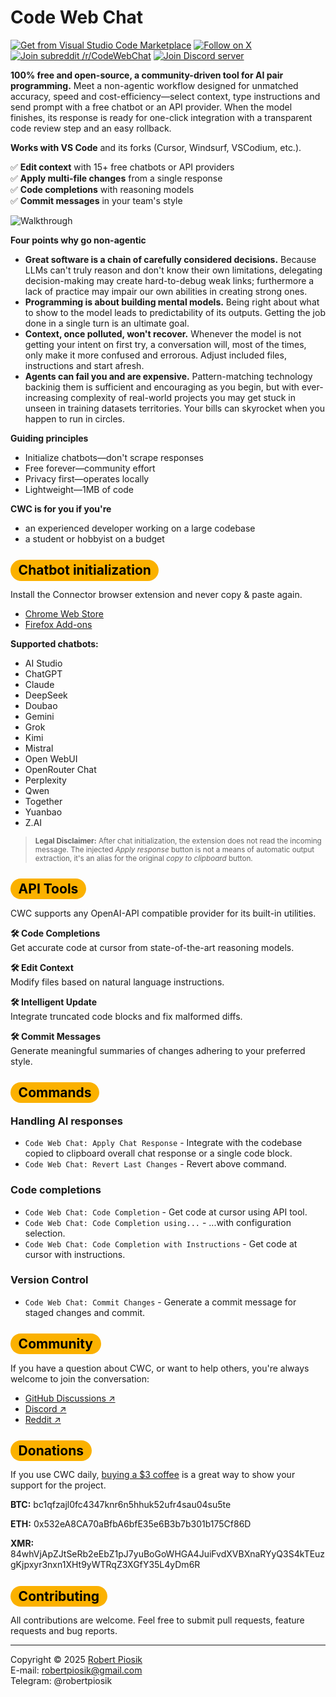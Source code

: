 # Code Web Chat

<a href="https://marketplace.visualstudio.com/items?itemName=robertpiosik.gemini-coder" target="_blank"><img src="https://img.shields.io/badge/Install-VS_Code_Marketplace-blue" alt="Get from Visual Studio Code Marketplace" /></a> <a href="https://x.com/CodeWebChat" target="_blank"><img src="https://img.shields.io/badge/Follow_on_X-@CodeWebChat-black" alt="Follow on X" /></a> <a href="https://reddit.com/r/CodeWebChat" target="_blank"><img src="https://img.shields.io/badge/Join_subreddit-r/CodeWebChat-orange" alt="Join subreddit /r/CodeWebChat" /></a> <a href="https://discord.com/invite/KJySXsrSX5" target="_blank"><img src="https://img.shields.io/badge/Chat-Discord-7289da" alt="Join Discord server" /></a>

**100% free and open-source, a community-driven tool for AI pair programming.** Meet a non-agentic workflow designed for unmatched accuracy, speed and cost-efficiency—select context, type instructions and send prompt with a free chatbot or an API provider. When the model finishes, its response is ready for one-click integration with a transparent code review step and an easy rollback.

**Works with VS Code** and its forks (Cursor, Windsurf, VSCodium, etc.).

✅ **Edit context** with 15+ free chatbots or API providers \
✅ **Apply multi-file changes** from a single response \
✅ **Code completions** with reasoning models \
✅ **Commit messages** in your team's style

<p>
<img src="https://github.com/robertpiosik/CodeWebChat/raw/HEAD/packages/shared/src/media/demo.gif" alt="Walkthrough" />
</p>

**Four points why go non-agentic**

- **Great software is a chain of carefully considered decisions.** Because LLMs can't truly reason and don't know their own limitations, delegating decision-making may create hard-to-debug weak links; furthermore a lack of practice may impair our own abilities in creating strong ones.
- **Programming is about building mental models.** Being right about what to show to the model leads to predictability of its outputs. Getting the job done in a single turn is an ultimate goal.
- **Context, once polluted, won't recover.** Whenever the model is not getting your intent on first try, a conversation will, most of the times, only make it more confused and errorous. Adjust included files, instructions and start afresh.
- **Agents can fail you and are expensive.** Pattern-matching technology backinig them is sufficient and encouraging as you begin, but with ever-increasing complexity of real-world projects you may get stuck in unseen in training datasets territories. Your bills can skyrocket when you happen to run in circles.

**Guiding principles**

- Initialize chatbots—don't scrape responses
- Free forever—community effort
- Privacy first—operates locally
- Lightweight—1MB of code

**CWC is for you if you're**

- an experienced developer working on a large codebase
- a student or hobbyist on a budget

## <span style="background-color: #fbb100; color: black; padding: 0.2em 0.6em; border-radius: 999px">Chatbot initialization</span>

Install the Connector browser extension and never copy & paste again.

- [Chrome Web Store](https://chromewebstore.google.com/detail/code-web-chat-connector/ljookipcanaglfaocjbgdicfbdhhjffp)
- [Firefox Add-ons](https://addons.mozilla.org/en-US/firefox/addon/code-web-chat-connector/)

**Supported chatbots:**

- AI Studio
- ChatGPT
- Claude
- DeepSeek
- Doubao
- Gemini
- Grok
- Kimi
- Mistral
- Open WebUI
- OpenRouter Chat
- Perplexity
- Qwen
- Together
- Yuanbao
- Z.AI

> <small>**Legal Disclaimer:** After chat initialization, the extension does not read the incoming message. The injected _Apply response_ button is not a means of automatic output extraction, it's an alias for the original _copy to clipboard_ button.</small>

## <span style="background-color: #fbb100; color: black; padding: 0.2em 0.6em; border-radius: 999px">API Tools</span>

CWC supports any OpenAI-API compatible provider for its built-in utilities.

**🛠️ Code Completions** \
Get accurate code at cursor from state-of-the-art reasoning models.

**🛠️ Edit Context** \
Modify files based on natural language instructions.

**🛠️ Intelligent Update** \
Integrate truncated code blocks and fix malformed diffs.

**🛠️ Commit Messages** \
Generate meaningful summaries of changes adhering to your preferred style.

## <span style="background-color: #fbb100; color: black; padding: 0.2em 0.6em; border-radius: 999px">Commands</span>

### Handling AI responses

- `Code Web Chat: Apply Chat Response` - Integrate with the codebase copied to clipboard overall chat response or a single code block.
- `Code Web Chat: Revert Last Changes` - Revert above command.

### Code completions

- `Code Web Chat: Code Completion` - Get code at cursor using API tool.
- `Code Web Chat: Code Completion using...` - ...with configuration selection.
- `Code Web Chat: Code Completion with Instructions` - Get code at cursor with instructions.

### Version Control

- `Code Web Chat: Commit Changes` - Generate a commit message for staged changes and commit.

## <span style="background-color: #fbb100; color: black; padding: 0.2em 0.6em; border-radius: 999px">Community</span>

If you have a question about CWC, or want to help others, you're always welcome to join the conversation:

- [GitHub Discussions ↗](https://github.com/robertpiosik/CodeWebChat/discussions)
- [Discord ↗](https://discord.gg/KJySXsrSX5)
- [Reddit ↗](https://www.reddit.com/r/CodeWebChat)

## <span style="background-color: #fbb100; color: black; padding: 0.2em 0.6em; border-radius: 999px">Donations</span>

If you use CWC daily, [buying a $3 coffee](https://buymeacoffee.com/robertpiosik) is a great way to show your support for the project.

**BTC:** bc1qfzajl0fc4347knr6n5hhuk52ufr4sau04su5te

**ETH:** 0x532eA8CA70aBfbA6bfE35e6B3b7b301b175Cf86D

**XMR:** 84whVjApZJtSeRb2eEbZ1pJ7yuBoGoWHGA4JuiFvdXVBXnaRYyQ3S4kTEuzgKjpxyr3nxn1XHt9yWTRqZ3XGfY35L4yDm6R

## <span style="background-color: #fbb100; color: black; padding: 0.2em 0.6em; border-radius: 999px">Contributing</span>

All contributions are welcome. Feel free to submit pull requests, feature requests and bug reports.

<hr />

Copyright © 2025 [Robert Piosik](https://x.com/robertpiosik) \
E-mail: robertpiosik@gmail.com \
Telegram: @robertpiosik
